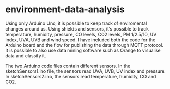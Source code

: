 # environment-data-analysis

Using only Arduino Uno, it is possible to keep track of enviromental changes around us. Using shields and sensors, it's possible to track temperature, humidity, pressure, CO levels, CO2 levels, PM 1/2.5/10, UV index, UVA, UVB and wind speed. I have included both the code for the Arduino board and the flow for publishing the data through MQTT protocol. It is possible to also use data mining software such as Orange to visualise data and classify it. 

The two Arduino code files contain different sensors. In the sketchSensors1.ino file, the sensors read UVA, UVB, UV index and pressure. In sketchSensors2.ino, the sensors read temperature, humidity, CO and CO2.
